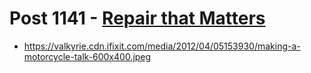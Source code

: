 # Post 1141 - [Repair that Matters](https://www.ifixit.com/News/1141/repair-that-matters)

- https://valkyrie.cdn.ifixit.com/media/2012/04/05153930/making-a-motorcycle-talk-600x400.jpeg
